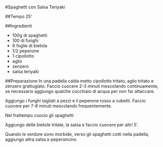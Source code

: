 #Spaghetti con Salsa Teriyaki

##Tempo
25'

##Ingredienti
- 100g di spaghetti
- 100 di funghi
- 6 foglie di bietola
- 1/2 peperone
- 1 cipollotto
- aglio
- zenzero
- salsa teriyaki

##Preparazione
In una padella calda metto cipollotto tritato, aglio tritato e zenzero grattugiato.
Faccio cuocere 2-3 minuti mescolando continuamente, se necessario aggiungo qualche cucchiaio di acqua per non far attaccare.

Aggiungo i funghi tagliati a pezzi e il peperone rosso a cubetti.
Faccio cuocere per 7-8 minuti mescolando frequentemente.

Nel frattempo cuocio gli spaghetti

Aggiungo delle bietole tritate, la salsa e faccio cuocere per altri 5′.

Quando le verdure sono morbide, verso gli spaghetti cotti nella padella, aggiungo altra salsa e peperoncino.
